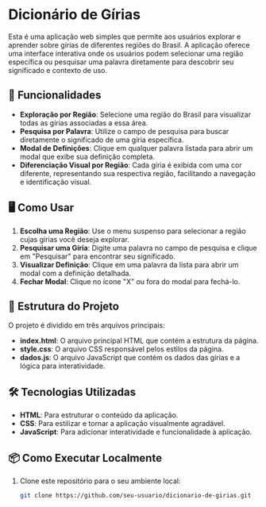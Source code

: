 # Dicionário de Gírias

Esta é uma aplicação web simples que permite aos usuários explorar e aprender sobre gírias de diferentes regiões do Brasil. A aplicação oferece uma interface interativa onde os usuários podem selecionar uma região específica ou pesquisar uma palavra diretamente para descobrir seu significado e contexto de uso.

## 🚀 Funcionalidades

- **Exploração por Região**: Selecione uma região do Brasil para visualizar todas as gírias associadas a essa área.
- **Pesquisa por Palavra**: Utilize o campo de pesquisa para buscar diretamente o significado de uma gíria específica.
- **Modal de Definições**: Clique em qualquer palavra listada para abrir um modal que exibe sua definição completa.
- **Diferenciação Visual por Região**: Cada gíria é exibida com uma cor diferente, representando sua respectiva região, facilitando a navegação e identificação visual.

## 🖥️ Como Usar

1. **Escolha uma Região**: Use o menu suspenso para selecionar a região cujas gírias você deseja explorar.
2. **Pesquisar uma Gíria**: Digite uma palavra no campo de pesquisa e clique em "Pesquisar" para encontrar seu significado.
3. **Visualizar Definição**: Clique em uma palavra da lista para abrir um modal com a definição detalhada.
4. **Fechar Modal**: Clique no ícone "X" ou fora do modal para fechá-lo.

## 📁 Estrutura do Projeto

O projeto é dividido em três arquivos principais:

- **index.html**: O arquivo principal HTML que contém a estrutura da página.
- **style.css**: O arquivo CSS responsável pelos estilos da página.
- **dados.js**: O arquivo JavaScript que contém os dados das gírias e a lógica para interatividade.

## 🛠️ Tecnologias Utilizadas

- **HTML**: Para estruturar o conteúdo da aplicação.
- **CSS**: Para estilizar e tornar a aplicação visualmente agradável.
- **JavaScript**: Para adicionar interatividade e funcionalidade à aplicação.

## 📦 Como Executar Localmente

1. Clone este repositório para o seu ambiente local:

   ```bash
   git clone https://github.com/seu-usuario/dicionario-de-girias.git
